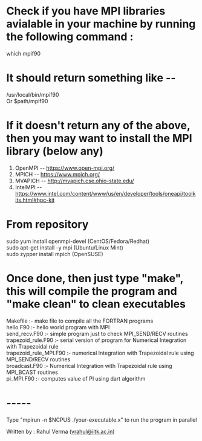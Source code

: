 # Check if you have MPI libraries avialable in your machine by running the following command :
which mpif90
# It should return something like --
/usr/local/bin/mpif90 <br />
Or
$path/mpif90
# If it doesn't return any of the above, then you may want to install the MPI library (below any)
1) OpenMPI  -- https://www.open-mpi.org/
2) MPICH    -- https://www.mpich.org/
3) MVAPICH  -- http://mvapich.cse.ohio-state.edu/
4) IntelMPI -- https://www.intel.com/content/www/us/en/developer/tools/oneapi/toolkits.html#hpc-kit
# From repository
sudo yum install openmpi-devel (CentOS/Fedora/Redhat)	<br />
sudo apt-get install -y mpi    (Ubuntu/Linux Mint)	<br />
sudo zypper install mpich      (OpenSUSE)		<br />

# Once done, then just type "make", this will compile the program and "make clean" to clean executables

Makefile  		:- make file to compile all the FORTRAN programs 				<br />
hello.F90		:- hello world program with MPI							<br />
send_recv.F90		:- simple program just to check MPI_SEND/RECV routines				<br />
trapezoid_rule.F90	:- serial version of program for Numerical Integration with Trapezoidal rule	<br />
trapezoid_rule_MPI.F90  :- numerical Integration with Trapezoidal rule using MPI_SEND/RECV routines	<br />
broadcast.F90		:- Numerical Integration with Trapezoidal rule using MPI_BCAST routines		<br />
pi_MPI.F90		:- computes value of PI using dart algorithm					<br />

# -----
Type "mpirun -n $NCPUS ./your-executable.x" to run the program in parallel

Written by : Rahul Verma (vrahul@iitk.ac.in)
